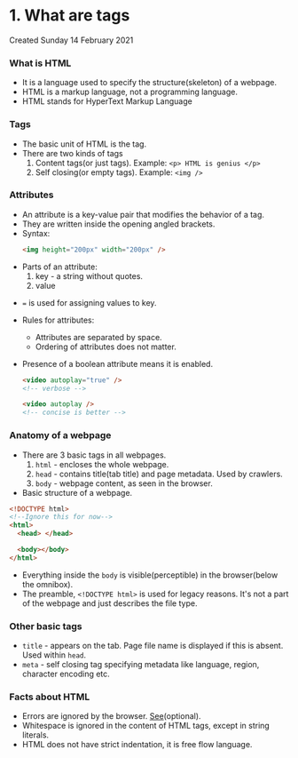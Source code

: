 # 1. What are tags
Created Sunday 14 February 2021

### What is HTML
- It is a language used to specify the structure(skeleton) of a webpage.
- HTML is a markup language, not a programming language.
- HTML stands for HyperText Markup Language

### Tags
- The basic unit of HTML is the tag.
- There are two kinds of tags
  1.  Content tags(or just tags). Example: `<p> HTML is genius </p>`
  2.  Self closing(or empty tags). Example: `<img />`

### Attributes
- An attribute is a key-value pair that modifies the behavior of a tag.
- They are written inside the opening angled brackets.
- Syntax:
  ```html
  <img height="200px" width="200px" />
  ```
- Parts of an attribute:
  1.  key - a string without quotes.
  2.  value

* `=` is used for assigning values to key.

- Rules for attributes:
  - Attributes are separated by space.
  - Ordering of attributes does not matter.
- Presence of a boolean attribute means it is enabled.

  ```html
  <video autoplay="true" />
  <!-- verbose -->

  <video autoplay />
  <!-- concise is better -->
  ```

### Anatomy of a webpage
- There are 3 basic tags in all webpages.
  1.  `html` - encloses the whole webpage.
  2.  `head` - contains title(tab title) and page metadata. Used by crawlers.
  3.  `body` - webpage content, as seen in the browser.
- Basic structure of a webpage.

```html
<!DOCTYPE html>
<!--Ignore this for now-->
<html>
  <head> </head>

  <body></body>
</html>
```

- Everything inside the `body` is visible(perceptible) in the browser(below the omnibox).
- The preamble, `<!DOCTYPE html>` is used for legacy reasons. It's not a part of the webpage and just describes the file type.

### Other basic tags
- `title` - appears on the tab. Page file name is displayed if this is absent. Used within `head`.
- `meta` - self closing tag specifying metadata like language, region, character encoding etc.

### Facts about HTML
- Errors are ignored by the browser. [See](https://youtu.be/-csXdj4WVwA)(optional).
- Whitespace is ignored in the content of HTML tags, except in string literals.
- HTML does not have strict indentation, it is free flow language.
